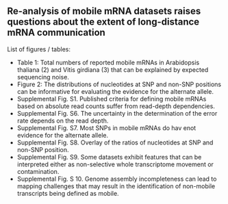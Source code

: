 ## Re-analysis of mobile mRNA datasets raises questions about the extent of long-distance mRNA communication

List of figures / tables:

- Table 1: Total numbers of reported mobile mRNAs in Arabidopsis thaliana (2) and Vitis girdiana (3) that can be explained by expected sequencing noise.
- Figure 2: The distributions of nucleotides at SNP and non-SNP positions can be informative for evaluating the evidence for the alternate allele.
- Supplemental Fig. S1. Published criteria for defining mobile mRNAs based on absolute read counts suffer from read-depth dependencies.
- Supplemental Fig. S6. The uncertainty in the determination of the error rate depends on the read depth.
- Supplemental Fig. S7. Most SNPs in mobile mRNAs do hav enot evidence for the alternate allele.
- Supplemental Fig. S8. Overlay of the ratios of nucleotides at SNP and non-SNP position.
- Supplemental Fig. S9. Some datasets exhibit features that can be interpreted either as non-selective whole transcriptome movement or contamination. 
- Supplemental Fig. S 10. Genome assembly incompleteness can lead to mapping challenges that may result in the identification of non-mobile transcripts being defined as mobile.
